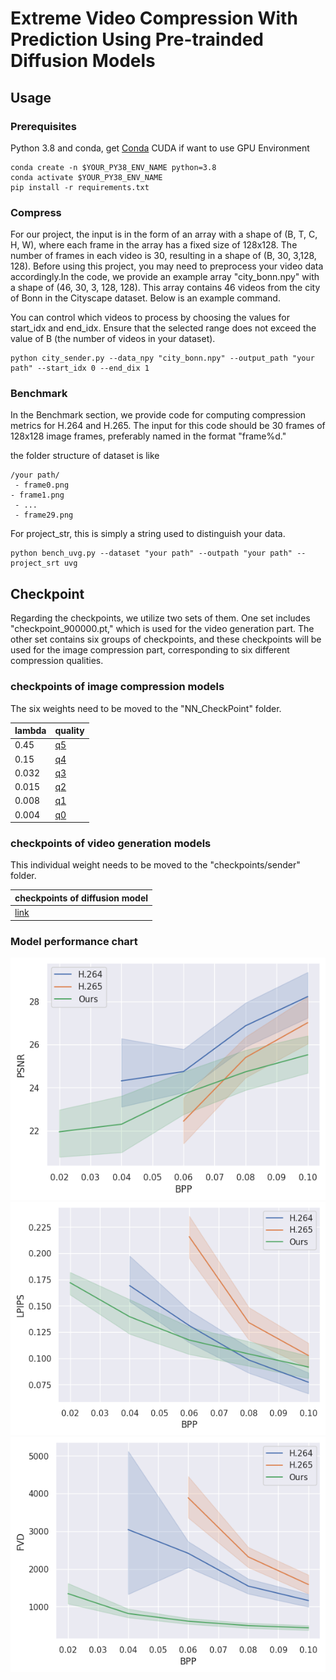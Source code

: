 # Extreme Video Compression With Prediction Using Pre-trainded Diffusion Models 
## Usage



### Prerequisites
Python 3.8 and conda, get [Conda](https://www.anaconda.com/)
CUDA if want to use GPU
Environment

```
conda create -n $YOUR_PY38_ENV_NAME python=3.8
conda activate $YOUR_PY38_ENV_NAME
pip install -r requirements.txt
```



### Compress
For our project, the input is in the form of an array with a shape of (B, T,  C, H, W), where each frame in the array has a fixed size of 128x128. The number of frames in each video is 30, resulting in a shape of (B, 30, 3,128, 128). Before using this project, you may need to preprocess your video data accordingly.In the code, we provide an example array "city_bonn.npy" with a shape of (46, 30, 3, 128, 128). This array contains 46 videos from the city of Bonn in the Cityscape dataset. Below is an example command.

You can control which videos to process by choosing the values for start_idx and end_idx. Ensure that the selected range does not exceed the value of B (the number of videos in your dataset).
```
python city_sender.py --data_npy "city_bonn.npy" --output_path "your path" --start_idx 0 --end_dix 1 
```
### Benchmark
In the Benchmark section, we provide code for computing compression metrics for H.264 and H.265. The input for this code should be 30 frames of 128x128 image frames, preferably named in the format "frame%d."

the folder structure of dataset is like

```
/your path/
 - frame0.png
- frame1.png
 - ...
 - frame29.png
```



For project_str, this is simply a string used to distinguish your data.

```
python bench_uvg.py --dataset "your path" --outpath "your path" --project_srt uvg
```
## Checkpoint

Regarding the checkpoints, we utilize two sets of them. One set includes "checkpoint_900000.pt," which is used for the video generation part. The other set contains six groups of checkpoints, and these checkpoints will be used for the image compression part, corresponding to six different compression qualities.

### checkpoints of image compression models

The six weights need to be moved to the "NN_CheckPoint" folder.

| lambda | quality | 
| ------- | ------- | 
| 0.45  | [q5](https://drive.google.com/file/d/1_RCV0oVKOac543XGrpocnBNUJvtjPDTB/view?usp=drive_link)  | 
| 0.15  | [q4](https://drive.google.com/file/d/1BA8JxfWSCXBYZsGS2GTsdPDbPS-UXeUH/view?usp=drive_link) | 
|0.032  |[q3](https://drive.google.com/file/d/1nyYvHlEivNW_PXAN3wPfIRPXz8oBs_Ff/view?usp=drive_link)  | 
| 0.015  |[q2](https://drive.google.com/file/d/1Cja3YInI7XU0iJZm0tVtGbau1OWlAaJW/view?usp=drive_link) | 
|0.008 | [q1](https://drive.google.com/file/d/1A7f4beJEd-fMj0pwZ0ayswq_j2FoDxD4/view?usp=drive_link) | 
| 0.004 | [q0](https://drive.google.com/file/d/1TVursXwljO0V-wQUm7i8yNqDVKfen51S/view?usp=drive_link) | 

### checkpoints of video generation models

This individual weight needs to be moved to the "checkpoints/sender" folder.

 |checkpoints of diffusion model | 
| ------- | 
 | [link](https://drive.google.com/file/d/1rezZ0kwPfAk-WPgD_0vwO6zCwjOhm6Dk/view)  | 






### Model performance chart
![PSNR](PSNR_24.png)
![LPIPS](LPIPS_24.png)
![FVD](FVD_24.png)
